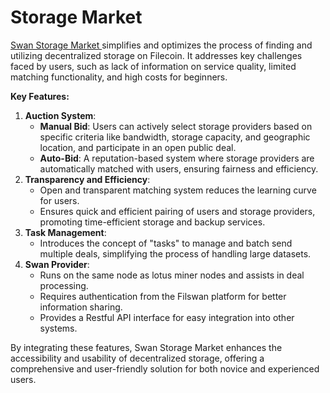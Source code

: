 # Storage Market

[Swan Storage Market ](https://docs.filswan.com/swan-storage-market/overview)simplifies and optimizes the process of finding and utilizing decentralized storage on Filecoin. It addresses key challenges faced by users, such as lack of information on service quality, limited matching functionality, and high costs for beginners.

**Key Features:**

1. **Auction System**:
   * **Manual Bid**: Users can actively select storage providers based on specific criteria like bandwidth, storage capacity, and geographic location, and participate in an open public deal.
   * **Auto-Bid**: A reputation-based system where storage providers are automatically matched with users, ensuring fairness and efficiency.
2. **Transparency and Efficiency**:
   * Open and transparent matching system reduces the learning curve for users.
   * Ensures quick and efficient pairing of users and storage providers, promoting time-efficient storage and backup services.
3. **Task Management**:
   * Introduces the concept of "tasks" to manage and batch send multiple deals, simplifying the process of handling large datasets.
4. **Swan Provider**:
   * Runs on the same node as lotus miner nodes and assists in deal processing.
   * Requires authentication from the Filswan platform for better information sharing.
   * Provides a Restful API interface for easy integration into other systems.

By integrating these features, Swan Storage Market enhances the accessibility and usability of decentralized storage, offering a comprehensive and user-friendly solution for both novice and experienced users.&#x20;
